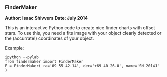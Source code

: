 ### FinderMaker ###

__Author: Isaac Shivvers__
__Date:   July 2014__

This is an interactive Python code to create nice finder charts
 with offset stars.  To use this, you need a fits image with
 your object clearly detected or the (accurrate!) coordinates
 of your object.


Example:

    ipython --pylab
    from findermaker import FinderMaker
    F = FinderMaker( ra='09 55 42.14', dec='+69 40 26.0', name='SN 2014J' )

